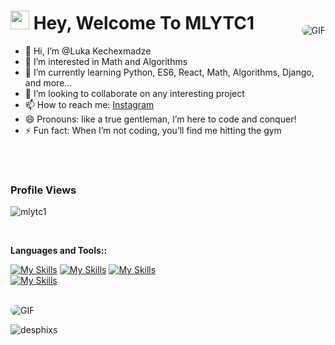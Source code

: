 
<h1><img src="https://emojis.slackmojis.com/emojis/images/1531849430/4246/blob-sunglasses.gif?1531849430" width="30"/> Hey, Welcome To MLYTC1</h1>

  <ul>
    <li>👋 Hi, I’m @Luka Kechexmadze</li>
    <li>👀 I’m interested in Math and Algorithms</li>
    <li>🌱 I’m currently learning Python, ES6, React, Math, Algorithms, Django, and more...</li>
    <li>💞️ I’m looking to collaborate on any interesting project</li>
    <li>📫 How to reach me: <a href="https://www.instagram.com/kechexmadzel/" target="_blank">Instagram</a></li>
    <li>😄 Pronouns: like a true gentleman, I’m here to code and conquer!</li>
    <li>⚡ Fun fact: When I’m not coding, you’ll find me hitting the gym</li>
    <br/>
    <img  align="right"  alt="GIF" style="border-radius: 10px; margin-top: -200px;" src="https://media2.giphy.com/media/v1.Y2lkPTc5MGI3NjExd2xrY2RlNzE5bHE4eDk1eTFhejN0Zm91Y3Z3dnFiZWdlcW5tODJ2ciZlcD12MV9pbnRlcm5hbF9naWZfYnlfaWQmY3Q9Zw/jBOOXxSJfG8kqMxT11/giphy.gif" />
  </ul>

 <br>
<h3>Profile Views</h3>
 <p align="left"> <img src="https://profile-counter.glitch.me/mlytc1/count.svg" alt="mlytc1" /> </p>
 
 </br>

**Languages and Tools::**
<br>

[![My Skills](https://skillicons.dev/icons?i=html,css,sass,javascript,react,django,bootstrap)](https://skillicons.dev)
[![My Skills](https://skillicons.dev/icons?i=git,github,aws,postgresql,mysql,vscode,c)](https://skillicons.dev)
[![My Skills](https://skillicons.dev/icons?i=tailwind,nodejs,figma,typescript,docker,python,cpp)](https://skillicons.dev)
<br/>
[![My Skills](https://skillicons.dev/icons?i=npm,pycharm,sqlite,threejs,vite,windows,pytorch)](https://skillicons.dev)


<br />
<img align="center"  alt="GIF" style="border-radius: 10px" src="https://github-readme-stats.vercel.app/api/top-langs/?username=mlytc1&hide=java,html,css&theme=radical" />
<p align="right"><img align="left" src="https://github-readme-stats.vercel.app/api?username=mlytc1&show_icons=true&locale=en" alt="desphixs" /></p>


